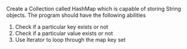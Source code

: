 Create a Collection called HashMap which is capable of storing String objects. The program should have the following abilities
1. Check if a particular key exists or not
2. Check if a particular value exists or not
3. Use Iterator to loop through the map key set